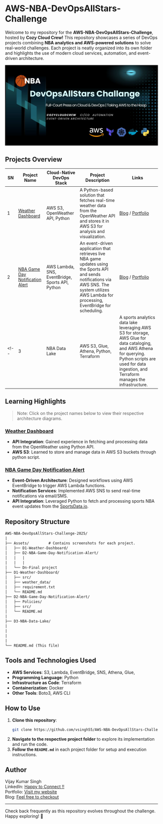 
# AWS-NBA-DevOpsAllStars-Challenge

Welcome to my repository for the **AWS-NBA-DevOpsAllStars-Challenge**, hosted by **Cozy Cloud Crew!** This repository showcases a series of DevOps projects combining **NBA analytics and AWS-powered solutions** to solve real-world challenges. Each project is neatly organized into its own folder and highlights the use of modern cloud services, automation, and event-driven architecture.

![thumbnail](Assests/devopsallstar.jpg)

## Projects Overview

| SN | Project Name                   | Cloud-Native DevOps Stack                                                                 | Project Description                                                                                                                                                                                                                 | Links |
|------------|--------------------------------|--------------------------------------------------------------------------------------------|-------------------------------------------------------------------------------------------------------------------------------------------------------------------------------------------------------------------------------------|-------|
| 1          | [Weather Dashboard](D1-Weather%20Dashboard/)              | AWS S3, OpenWeather API, Python                                               | A Python-based solution that fetches real-time weather data from the OpenWeather API and stores it in AWS S3 for analysis and visualization.                  | [Blog](https://blogs.vijaysingh.cloud/weather-dashboard) / [Portfolio](https://vijaysingh.cloud) |
| 2          | [NBA Game Day Notification Alert](D2-NBA%20Game%20Day%20Notification%20Alert/)| AWS Lambda, SNS, EventBridge, Sports API, Python                                   | An event-driven application that retrieves live NBA game updates using the Sports API and sends notifications via AWS SNS. The system utilizes AWS Lambda for processing, EventBridge for scheduling. | [Blog](https://blogs.vijaysingh.cloud/gdn) / [Portfolio](https://vijaysingh.cloud) |
<!-- | 3          | NBA Data Lake                  | AWS S3, Glue, Athena, Python, Terraform                                                    | A sports analytics data lake leveraging AWS S3 for storage, AWS Glue for data cataloging, and AWS Athena for querying. Python scripts are used for data ingestion, and Terraform manages the infrastructure.                        | [Blog](https://blogs.vijaysingh.cloud) / [Portfolio](https://vijaysingh.cloud) | -->

## Learning Highlights
> Note: Click on the project names below to view their respective architecture diagrams.
### [Weather Dashboard](Assests/D1-Weather%20Dashboard/1.architechture.png)
- **API Integration**: Gained experience in fetching and processing data from the OpenWeather using Python API.
- **AWS S3**: Learned to store and manage data in AWS S3 buckets through python script.

### [NBA Game Day Notification Alert](Assests/D2-GameDayNotification/architecture.png)
- **Event-Driven Architecture**: Designed workflows using AWS EventBridge to trigger AWS Lambda functions.
- **Notification Services**: Implemented AWS SNS to send real-time notifications via email/SMS.
- **API Integration**: Leveraged Python to fetch and processing sports NBA event updates from the [SportsData.io](https://sportsdata.io/cart/free-trial).
<!-- - **Containerization (Docker)**: Utilized Docker to containerize applications, enhancing portability and consistency across environments. -->

<!-- ### NBA Data Lake
- **Data Storage**: Organized raw and processed data in AWS S3 buckets.
- **Data Cataloging**: Employed AWS Glue to catalog datasets and define schemas.
- **Query Execution**: Executed SQL queries on stored data using AWS Athena.
- **Infrastructure as Code (Terraform)**: Managed infrastructure provisioning and configuration using Terraform. -->

## Repository Structure

```
AWS-NBA-DevOpsAllStars-Challenge-2025/
|
├── Assets/         # Contains screenshots for each project.
│   ├── D1-Weather-Dashboard/
│   ├── D2-NBA-Game-Day-Notification-Alert/
│   |   |
|   |   |
│   └── Dn-Final project
├── D1-Weather-Dashboard/
│   ├── src/
│   ├── weather_data/
|   ├── requirement.txt
│   └── README.md
├── D2-NBA-Game-Day-Notification-Alert/
│   ├── Policies/
│   ├── src/
│   └── README.md
|
├── D3-NBA-Data-Lake/
|
|
|
|
└── README.md (This file)
```

## Tools and Technologies Used

- **AWS Services**: S3, Lambda, EventBridge, SNS, Athena, Glue,
- **Programming Language**: Python
- **Infrastructure as Code**: Terraform
- **Containerization**: Docker
- **Other Tools**: Boto3, AWS CLI

## How to Use

1. **Clone this repository**:
   ```bash
   git clone https://github.com/vsingh55/AWS-NBA-DevOpsAllStars-Challenge-2025.git
   ```
2. **Navigate to the respective project folder** to explore its implementation and run the code.
3. **Follow the `README.md`** in each project folder for setup and execution instructions.


## Author
Vijay Kumar Singh  
LinkedIn: [Happy to Connect !!](https://www.linkedin.com/in/vsingh55)  
Portfolio: [Visit my website](https://vijaysingh.cloud)   
Blog: [Feel free to checkout](https://blogs.vijaysingh.cloud)

---

Check back frequently as this repository evolves throughout the challenge. Happy exploring! 🚀
